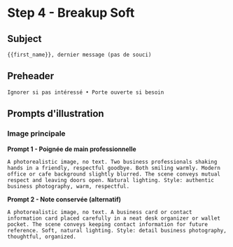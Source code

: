 # Step 4 - Breakup Soft

## Subject
```
{{first_name}}, dernier message (pas de souci)
```

## Preheader
```
Ignorer si pas intéressé • Porte ouverte si besoin
```

## Prompts d'illustration

### Image principale

**Prompt 1 - Poignée de main professionnelle**
```
A photorealistic image, no text. Two business professionals shaking hands in a friendly, respectful goodbye. Both smiling warmly. Modern office or cafe background slightly blurred. The scene conveys mutual respect and leaving doors open. Natural lighting. Style: authentic business photography, warm, respectful.
```

**Prompt 2 - Note conservée (alternatif)**
```
A photorealistic image, no text. A business card or contact information card placed carefully in a neat desk organizer or wallet pocket. The scene conveys keeping contact information for future reference. Soft, natural lighting. Style: detail business photography, thoughtful, organized.
```
